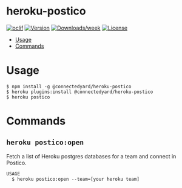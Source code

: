 heroku-postico
==============

[![oclif](https://img.shields.io/badge/cli-oclif-brightgreen.svg)](https://oclif.io)
[![Version](https://img.shields.io/npm/v/heroku-postico.svg)](https://npmjs.org/package/heroku-postico)
[![Downloads/week](https://img.shields.io/npm/dw/heroku-postico.svg)](https://npmjs.org/package/heroku-postico)
[![License](https://img.shields.io/npm/l/heroku-postico.svg)](https://github.com/PhinCo/heroku-postico/blob/master/package.json)

* [Usage](#usage)
* [Commands](#commands)

# Usage
```sh-session
$ npm install -g @connectedyard/heroku-postico
$ heroku plugins:install @connectedyard/heroku-postico
$ heroku postico
```

# Commands

## `heroku postico:open`

Fetch a list of Heroku postgres databases for a team and connect in Postico.

```
USAGE
  $ heroku postico:open --team=[your heroku team]
```